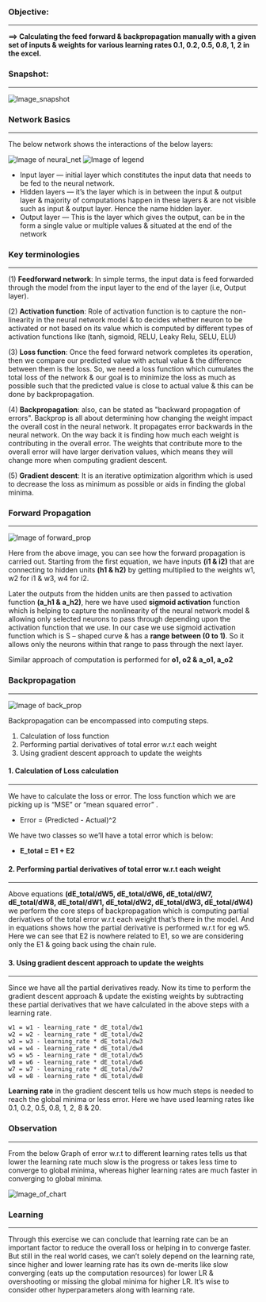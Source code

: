 ### Objective: 
-----------------------
**==> Calculating the feed forward & backpropagation manually with a given set of inputs & weights for various learning rates 0.1, 0.2, 0.5, 0.8, 1, 2 in the excel.**


### Snapshot:
-------------
![Image_snapshot](https://github.com/karthikmohan1702/EVA6/blob/55b65a212f0d32bc4b1d33d523596fcaf636027b/Session_4/Backpropagation/images/snapshot.JPG)


### Network Basics
--------------------------
The below network shows the interactions of the below layers:

![Image of neural_net](https://github.com/karthikmohan1702/EVA6/blob/f671eef55d80a6d9af3a416fbad2bbf8480c7e94/Session_4/Backpropagation/images/Neural_network.JPG) ![Image of legend](https://github.com/karthikmohan1702/EVA6/blob/f671eef55d80a6d9af3a416fbad2bbf8480c7e94/Session_4/Backpropagation/images/legend.JPG)



- Input layer — initial layer which constitutes the input data that needs to be fed to the neural network.
- Hidden layers — it’s the layer which is in between the input & output layer & majority of computations happen in these layers & are not visible such as input & output layer. Hence the name hidden layer. 
- Output layer — This is the layer which gives the output, can be in the form a single value or multiple values & situated at the end of the network


### Key terminologies
----------------------

(1)	**Feedforward network**: In simple terms, the input data is feed forwarded through the model from the input layer to the end of the layer (i.e, Output layer).

(2)	**Activation function**: Role of activation function is to capture the non-linearity in the neural network model & to decides whether neuron to be activated or not based on its value which is computed by different types of activation functions like (tanh, sigmoid, RELU, Leaky Relu, SELU, ELU) 

(3)	**Loss function**: Once the feed forward network completes its operation, then we compare our predicted value with actual value & the difference between them is the loss. So, we need a loss function which cumulates the total loss of the network & our goal is to minimize the loss as much as possible such that the predicted value is close to actual value & this can be done by backpropagation. 

(4)	**Backpropagation**: also, can be stated as "backward propagation of errors". Backprop is all about determining how changing the weight impact the overall cost in the neural network. It propagates error backwards in the neural network. On the way back it is finding how much each weight is contributing in the overall error. The weights that contribute more to the overall error will have larger derivation values, which means they will change more when computing gradient descent.

(5)	**Gradient descent**: It is an iterative optimization algorithm which is used to decrease the loss as minimum as possible or aids in finding the global minima.




### Forward Propagation
-----------------------

![Image of forward_prop](https://github.com/karthikmohan1702/EVA6/blob/16648a4cb0b3b15edd6ac6435a7f10d32786b8f3/Session_4/Backpropagation/images/Forward_prop.JPG)

Here from the above image, you can see how the forward propagation is carried out. Starting from the first equation, we have inputs **(i1 & i2)** that are connecting to hidden units **(h1 & h2)** by getting multiplied to the weights w1, w2 for i1 & w3, w4 for i2. 

Later the outputs from the hidden units are then passed to activation function **(a_h1 & a_h2)**, here we have used **sigmoid activation** function which is helping to capture the nonlinearity of the neural network model & allowing only selected neurons to pass through depending upon the activation function that we use. In our case we use sigmoid activation function which is S – shaped curve & has a **range between (0 to 1)**. So it allows only the neurons within that range to pass through the next layer.

Similar approach of computation is performed for **o1, o2 & a_o1, a_o2**

### Backpropagation
--------------------

![Image of back_prop](https://github.com/karthikmohan1702/EVA6/blob/16648a4cb0b3b15edd6ac6435a7f10d32786b8f3/Session_4/Backpropagation/images/Backprop.JPG)

Backpropagation can be encompassed into computing steps.
  1. Calculation of loss function
  2. Performing partial derivatives of total error w.r.t  each weight
  3. Using gradient descent approach to update the weights



#### 1. Calculation of Loss calculation
--------------------------------
We have to calculate the loss or error. The loss function which we are picking up is “MSE” or “mean squared error” .
- Error = (Predicted - Actual)^2 

We have two classes so we’ll have a total error which is below:  
- **E_total = E1 + E2**


#### 2. Performing partial derivatives of total error w.r.t  each weight
-----------------------------------
 
Above equations **(dE_total/dW5, dE_total/dW6, dE_total/dW7, dE_total/dW8, dE_total/dW1, dE_total/dW2, dE_total/dW3, dE_total/dW4)** we perform the core steps of backpropagation which is computing partial derivatives of the total error w.r.t each weight that’s there in the model.
And in equations shows how the partial derivative is performed w.r.t for eg w5. Here we can see that E2 is nowhere related to E1, so we are considering only the E1 & going back using the chain rule.


#### 3. Using gradient descent approach to update the weights
---------------------------------

Since we have all the partial derivatives ready. Now its time to perform the gradient descent approach & update the existing weights by subtracting these partial derivatives that we have calculated in the above steps with a learning rate.

    w1 = w1 - learning_rate * dE_total/dw1
    w2 = w2 - learning_rate * dE_total/dw2
    w3 = w3 - learning_rate * dE_total/dw3
    w4 = w4 - learning_rate * dE_total/dw4
    w5 = w5 - learning_rate * dE_total/dw5
    w8 = w6 - learning_rate * dE_total/dw6
    w7 = w7 - learning_rate * dE_total/dw7
    w8 = w8 - learning_rate * dE_total/dw8


**Learning rate** in the gradient descent tells us how much steps is needed to reach the global minima or less error. Here we have used learning rates like 0.1, 0.2, 0.5, 0.8, 1, 2, 8 & 20.

### Observation
----------
From the below Graph of error w.r.t to different learning rates tells us that lower the learning rate much slow is the progress or takes less time to converge to global minima, whereas higher learning rates are much faster in converging to global minima.

![Image_of_chart](https://github.com/karthikmohan1702/EVA6/blob/16648a4cb0b3b15edd6ac6435a7f10d32786b8f3/Session_4/Backpropagation/images/Chart.jpg)


### Learning 
--------------
Through this exercise we can conclude that learning rate can be an important factor to reduce the overall loss or helping in to converge faster. But still in the real world cases, we can’t solely depend on the learning rate, since higher and lower learning rate has its own de-merits like slow converging (eats up the computation resources) for lower LR & overshooting or missing the global minima for higher LR. It’s wise to consider other hyperparameters along with learning rate. 

